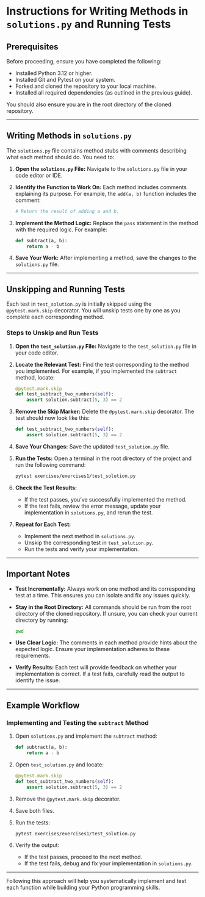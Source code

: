 # Instructions for Writing Methods in `solutions.py` and Running Tests

## Prerequisites
Before proceeding, ensure you have completed the following:
- Installed Python 3.12 or higher.
- Installed Git and Pytest on your system.
- Forked and cloned the repository to your local machine.
- Installed all required dependencies (as outlined in the previous guide).

You should also ensure you are in the root directory of the cloned repository.

---

## Writing Methods in `solutions.py`
The `solutions.py` file contains method stubs with comments describing what each method should do. You need to:

1. **Open the `solutions.py` File:**
   Navigate to the `solutions.py` file in your code editor or IDE.

2. **Identify the Function to Work On:**
   Each method includes comments explaining its purpose. For example, the `add(a, b)` function includes the comment:
   ```python
   # Return the result of adding a and b.
   ```

3. **Implement the Method Logic:**
   Replace the `pass` statement in the method with the required logic. For example:
   ```python
   def subtract(a, b):
       return a - b
   ```

4. **Save Your Work:**
   After implementing a method, save the changes to the `solutions.py` file.

---

## Unskipping and Running Tests
Each test in `test_solution.py` is initially skipped using the `@pytest.mark.skip` decorator. You will unskip tests one by one as you complete each corresponding method.

### Steps to Unskip and Run Tests

1. **Open the `test_solution.py` File:**
   Navigate to the `test_solution.py` file in your code editor.

2. **Locate the Relevant Test:**
   Find the test corresponding to the method you implemented. For example, if you implemented the `subtract` method, locate:
   ```python
   @pytest.mark.skip
   def test_subtract_two_numbers(self):
       assert solution.subtract(5, 3) == 2
   ```

3. **Remove the Skip Marker:**
   Delete the `@pytest.mark.skip` decorator. The test should now look like this:
   ```python
   def test_subtract_two_numbers(self):
       assert solution.subtract(5, 3) == 2
   ```

4. **Save Your Changes:**
   Save the updated `test_solution.py` file.

5. **Run the Tests:**
   Open a terminal in the root directory of the project and run the following command:
   ```bash
   pytest exercises/exercises1/test_solution.py
   ```

6. **Check the Test Results:**
   - If the test passes, you’ve successfully implemented the method.
   - If the test fails, review the error message, update your implementation in `solutions.py`, and rerun the test.

7. **Repeat for Each Test:**
   - Implement the next method in `solutions.py`.
   - Unskip the corresponding test in `test_solution.py`.
   - Run the tests and verify your implementation.

---

## Important Notes

- **Test Incrementally:**
  Always work on one method and its corresponding test at a time. This ensures you can isolate and fix any issues quickly.

- **Stay in the Root Directory:**
  All commands should be run from the root directory of the cloned repository. If unsure, you can check your current directory by running:
  ```bash
  pwd
  ```

- **Use Clear Logic:**
  The comments in each method provide hints about the expected logic. Ensure your implementation adheres to these requirements.

- **Verify Results:**
  Each test will provide feedback on whether your implementation is correct. If a test fails, carefully read the output to identify the issue.

---

## Example Workflow

### Implementing and Testing the `subtract` Method
1. Open `solutions.py` and implement the `subtract` method:
   ```python
   def subtract(a, b):
       return a - b
   ```

2. Open `test_solution.py` and locate:
   ```python
   @pytest.mark.skip
   def test_subtract_two_numbers(self):
       assert solution.subtract(5, 3) == 2
   ```

3. Remove the `@pytest.mark.skip` decorator.

4. Save both files.

5. Run the tests:
   ```bash
   pytest exercises/exercises1/test_solution.py
   ```

6. Verify the output:
   - If the test passes, proceed to the next method.
   - If the test fails, debug and fix your implementation in `solutions.py`.

---

Following this approach will help you systematically implement and test each function while building your Python programming skills.

